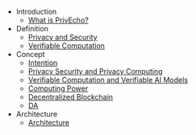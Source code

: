 * Introduction
    * [What is PrivEcho?](docs/introduction/what-is-privecho)
* Definition
    * [Privacy and Security](docs/definition/privacy_and_security.md)
    * [Verifiable Computation](docs/definition/verifiable_computation.md)
* Concept
    * [Intention](docs/concept/intention.md)
    * [Privacy Security and Privacy Computing](docs/concept/privacy_security_and_privacy_computing.md)
    * [Verifiable Computation and Verifiable AI Models](docs/concept/verifiable_computation_and_verifiable__ai_models.md)
    * [Computing Power](docs/concept/computing_power.md)
    * [Decentralized Blockchain](docs/concept/decentralized_blockchain.md)
    * [DA](docs/concept/da.md)
* Architecture
    * [Architecture](docs/architecture/architecture.md)